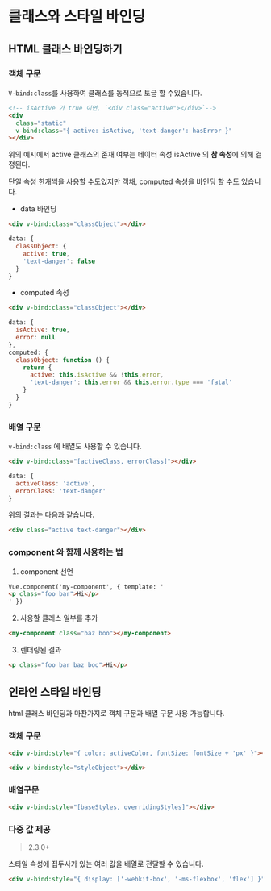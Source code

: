 # 클래스와 스타일 바인딩

## HTML 클래스 바인딩하기

### 객체 구문

`V-bind:class`를 사용하여 클래스를 동적으로 토글 할 수있습니다.

```html
<!-- isActive 가 true 이면, `<div class="active"></div>`-->
<div
  class="static"
  v-bind:class="{ active: isActive, 'text-danger': hasError }"
></div>
```

위의 예시에서 active 클래스의 존재 여부는 데이터 속성 isActive 의 **참 속성**에 의해 결졍된다.

단일 속성 한개씩을 사용할 수도있지만 객채, computed 속성을 바인딩 할 수도 있습니다.

- data 바인딩

```html
<div v-bind:class="classObject"></div>
```

```js
data: {
  classObject: {
    active: true,
    'text-danger': false
  }
}
```

- computed 속성

```html
<div v-bind:class="classObject"></div>
```

```js
data: {
  isActive: true,
  error: null
},
computed: {
  classObject: function () {
    return {
      active: this.isActive && !this.error,
      'text-danger': this.error && this.error.type === 'fatal'
    }
  }
}
```

### 배열 구문

`v-bind:class` 에 배열도 사용할 수 있습니다.

```html
<div v-bind:class="[activeClass, errorClass]"></div>
```

```js
data: {
  activeClass: 'active',
  errorClass: 'text-danger'
}
```

위의 결과는 다음과 같습니다.

```html
<div class="active text-danger"></div>
```

### component 와 함께 사용하는 법

1. component 선언

```html
Vue.component('my-component', { template: '
<p class="foo bar">Hi</p>
' })
```

2. 사용할 클래스 일부를 추가

```html
<my-component class="baz boo"></my-component>
```

3. 렌더링된 결과

```html
<p class="foo bar baz boo">Hi</p>
```

## 인라인 스타일 바인딩

html 클래스 바인딩과 마찬가지로 객체 구문과 배열 구문 사용 가능합니다.

### 객체 구문

```html
<div v-bind:style="{ color: activeColor, fontSize: fontSize + 'px' }"></div>
```

```html
<div v-bind:style="styleObject"></div>
```

### 배열구문

```html
<div v-bind:style="[baseStyles, overridingStyles]"></div>
```

### 다중 값 제공

> 2.3.0+

스타일 속성에 접두사가 있는 여러 값을 배열로 전달할 수 있습니다.

```html
<div v-bind:style="{ display: ['-webkit-box', '-ms-flexbox', 'flex'] }"></div>
```
